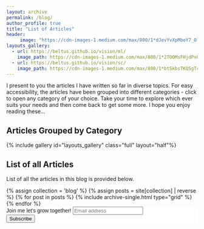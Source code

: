 ```yaml
---
layout: archive
permalink: /blog/
author_profile: true
title: "List of Articles"
header:
     image: "https://cdn-images-1.medium.com/max/800/1*dJevYvXpMboY7_OlYmNWQw.jpeg"
layouts_gallery:
  - url: https://beltus.github.io/vision/ml/
    image_path: https://cdn-images-1.medium.com/max/800/1*2TOOMsFHjdPv0FGnvLF-hQ.jpeg
  - url: https://beltus.github.io/vision/sc/
    image_path: https://cdn-images-1.medium.com/max/800/1*btSkbsTKQSgTciaJBWL8xw.png
---
```


I present to you the articles I have written so far in diverse topics. For easy accessibility, the articles have been grouped into different categories - click to open any category of your choice. Take your time to explore which ever suits your needs and then come back to get some more. I hope you enjoy reading these...

## Articles Grouped by Category

<div class = "grid__wrapper">
{% include gallery id="layouts_gallery" class="full" layout="half"%}
</div>

## List of all Articles
List of all the articles in this blog is provided below.

<div class="grid__wrapper">
  {% assign collection = 'blog' %}
  {% assign posts = site[collection] | reverse %}
  {% for post in posts %}
    {% include archive-single.html type="grid" %}
  {% endfor %}
</div>
<!-- Begin Mailchimp Signup Form -->
<link href="//cdn-images.mailchimp.com/embedcode/horizontal-slim-10_7.css" rel="stylesheet" type="text/css">
<style type="text/css">
	#mc_embed_signup{background:#fff; clear:left; font:14px Helvetica,Arial,sans-serif; width:100%;}
	/* Add your own Mailchimp form style overrides in your site stylesheet or in this style block.
	   We recommend moving this block and the preceding CSS link to the HEAD of your HTML file. */
</style>
<div id="mc_embed_signup">
<form action="https://github.us18.list-manage.com/subscribe/post?u=af24155f302fd6d6bb6913dc9&amp;id=7833f07b03" method="post" id="mc-embedded-subscribe-form" name="mc-embedded-subscribe-form" class="validate" target="_blank" novalidate>
    <div id="mc_embed_signup_scroll">
	<label for="mce-EMAIL">Join me let's grow together!</label>
	<input type="email" value="" name="EMAIL" class="email" id="mce-EMAIL" placeholder="Email address" required>
    <!-- real people should not fill this in and expect good things - do not remove this or risk form bot signups-->
    <div style="position: absolute; left: -5000px;" aria-hidden="true"><input type="text" name="b_af24155f302fd6d6bb6913dc9_7833f07b03" tabindex="-1" value=""></div>
    <div class="clear"><input type="submit" value="Subscribe" name="subscribe" id="mc-embedded-subscribe" class="button"></div>
    </div>
</form>
</div>

<!-- End Mailchimp Signup Form -->
